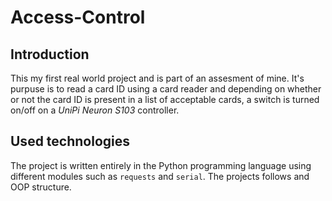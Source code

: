 # Access-Control

## Introduction
This my first real world project and is part of an assesment of mine. It's purpuse is to read a card ID using a card reader and depending on whether or not the card ID is present in a list of acceptable cards, a switch is turned on/off on a *UniPi Neuron S103* controller.

## Used technologies
The project is written entirely in the Python programming language using different modules such as `requests` and `serial`. The projects follows and OOP structure.

